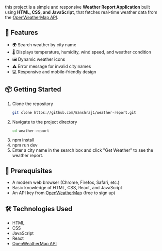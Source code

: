 this project is a simple and responsive **Weather Report Application** built using **HTML, CSS, and JavaScript**, that fetches real-time weather data from the [OpenWeatherMap API](https://openweathermap.org/).

## 🚀 Features

- 🌍 Search weather by city name
- 🌡️ Displays temperature, humidity, wind speed, and weather condition
- 🖼️ Dynamic weather icons
- ⚠️ Error message for invalid city names
- 💻 Responsive and mobile-friendly design

## 📦 Getting Started

1. Clone the repository
   ```bash
   git clone https://github.com/Banshraj1/weather-report.git
   ```
2. Navigate to the project directory
   ```bash
   cd weather-report
   ```
3. npm install
4. npm run dev
5. Enter a city name in the search box and click "Get Weather" to see the weather report.

## 🔧 Prerequisites

- A modern web browser (Chrome, Firefox, Safari, etc.)
- Basic knowledge of HTML, CSS, React, and JavaScript
- An API key from [OpenWeatherMap](https://openweathermap.org/appid) (free to sign up)

## 🛠️ Technologies Used

- HTML
- CSS
- JavaScript
- React
- [OpenWeatherMap API](https://openweathermap.org/api)
